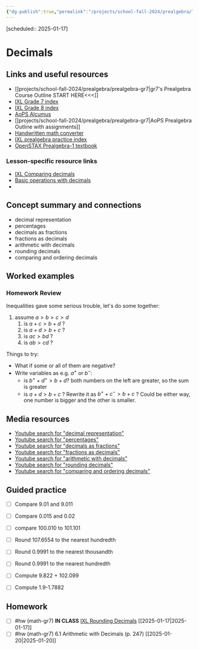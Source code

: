 ```yaml
---
{"dg-publish":true,"permalink":"/projects/school-fall-2024/prealgebra/lessons/decimals/"}
---
```



[scheduled:: 2025-01-17] 

#  Decimals

## Links and useful resources 

- [[projects/school-fall-2024/prealgebra/prealgebra-gr7\|gr7's Prealgebra Course Outline START HERE<<<]]
- [IXL Grade 7 index](https://www.ixl.com/math/grade-7)
- [IXL Grade 8 index](https://www.ixl.com/math/grade-8)
- [AoPS Alcumus](https://artofproblemsolving.com/teacher/students)
- [[projects/school-fall-2024/prealgebra/prealgebra-gr7\|AoPS Prealgebra Outline with assignments]]
- [Handwritten math converter](https://webdemo.myscript.com/views/math/index.html#)
- [IXL prealgebra practice index](https://www.ixl.com/math/grade-7)
- [OpenSTAX Prealgebra-1 textbook](https://openstax.org/books/prealgebra-2e/pages/1-introduction)


### Lesson-specific resource links


- [IXL Comparing decimals](https://www.ixl.com/math/grade-7/round-decimals) 
- [Basic operations with decimals](https://www.youtube.com/watch?v=PF6r1N6rglY) 
-  


## Concept summary and connections


- decimal representation 
- percentages 
- decimals as fractions 
- fractions as decimals 
- arithmetic with decimals 
- rounding decimals 
- comparing and ordering decimals 

## Worked examples

### Homework Review

Inequalities gave some serious trouble, let's do some together:
1. assume $a > b > c > d$
    1. is $a+c > b+d$ ?
    2. is $a+d > b+c$ ?
    3. is $ac > bd$ ?
    4. is $ab > cd$ ?

Things to try: 
- What if some or all of them are negative?
- Write variables as e.g. $a^+$ or $b^-$:
    - is $b^++d^+ > b + d$? both numbers on the left are greater, so the sum is greater
    - is $a+d > b+c$ ? Rewrite it as $b^+ + c^- > b + c$ ? Could be either way, one number is bigger and the other is smaller.

## Media resources

- [Youtube search for "decimal representation"](https://www.youtube.com/results?search_query=decimal%20representation)  
- [Youtube search for "percentages"](https://www.youtube.com/results?search_query=percentages)  
- [Youtube search for "decimals as fractions"](https://www.youtube.com/results?search_query=decimals%20as%20fractions)  
- [Youtube search for "fractions as decimals"](https://www.youtube.com/results?search_query=fractions%20as%20decimals)  
- [Youtube search for "arithmetic with decimals"](https://www.youtube.com/results?search_query=arithmetic%20with%20decimals)  
- [Youtube search for "rounding decimals"](https://www.youtube.com/results?search_query=rounding%20decimals)  
- [Youtube search for "comparing and ordering decimals"](https://www.youtube.com/results?search_query=comparing%20and%20ordering%20decimals)  

## Guided practice


- [ ] Compare 9.01 and 9.011  
- [ ] Compare 0.015 and 0.02  
- [ ] compare 100.010 to 101.101  
- [ ] Round 107.6554 to the nearest hundredth  
- [ ] Round 0.9991 to the nearest thousandth  
- [ ] Round 0.9991 to the nearest hundredth  
- [ ] Compute 9.822 + 102.099  
- [ ] Compute 1.9-1.7882  


## Homework


- [ ] #hw (math-gr7) **IN CLASS** [IXL Rounding Decimals](https://www.ixl.com/math/grade-7/round-decimals) [[2025-01-17\|2025-01-17]]
- [ ] #hw (math-gr7) 6.1 Arithmetic with Decimals (p. 247) [[2025-01-20\|2025-01-20]]
